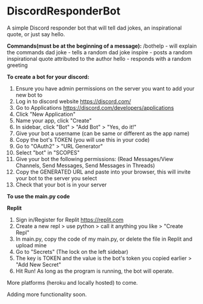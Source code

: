 # DiscordResponderBot
A simple Discord responder bot that will tell dad jokes, an inspirational quote, or just say hello.

**Commands(must be at the beginning of a message):**
/bothelp - will explain the commands
dad joke - tells a random dad joke
inspire - posts a random inspirational quote attributed to the author
hello - responds with a random greeting


**To create a bot for your discord:**
1. Ensure you have admin permissions on the server you want to add your new bot to
2. Log in to discord website https://discord.com/
3. Go to Applications https://discord.com/developers/applications
4. Click "New Application"
5. Name your app, click "Create"
6. In sidebar, click "Bot" > "Add Bot" > "Yes, do it!"
7. Give your bot a username (can be same or different as the app name)
8. Copy the bot's TOKEN (you will use this in your code)
9. Go to "OAuth2" > "URL Generator"
10. Select "bot" in "SCOPES"
11. Give your bot the following permissions: (Read Messages/View Channels, Send Messages, Send Messages in Threads)
12. Copy the GENERATED URL and paste into your browser, this will invite your bot to the server you select
13. Check that your bot is in your server

**To use the main.py code**

**Replit**
1. Sign in/Register for Replit https://replit.com
2. Create a new repl > use python > call it anything you like > "Create Repl"
3. In main.py, copy the code of my main.py, or delete the file in Replit and upload mine
4. Go to "Secrets" (The lock on the left sidebar)
5. The key is TOKEN and the value is the bot's token you copied earlier > "Add New Secret"
6. Hit Run! As long as the program is running, the bot will operate.


More platforms (heroku and locally hosted) to come.

Adding more functionality soon.
